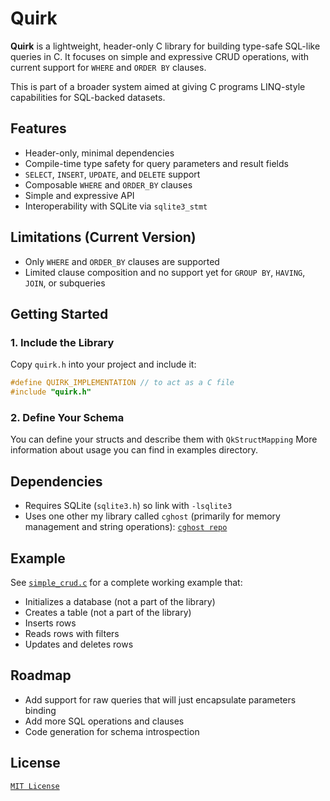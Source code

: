 # Quirk

**Quirk** is a lightweight, header-only C library for building type-safe SQL-like queries in C. It focuses on simple and expressive CRUD operations, with current support for `WHERE` and `ORDER BY` clauses.

This is part of a broader system aimed at giving C programs LINQ-style capabilities for SQL-backed datasets.

## Features

- Header-only, minimal dependencies
- Compile-time type safety for query parameters and result fields
- `SELECT`, `INSERT`, `UPDATE`, and `DELETE` support
- Composable `WHERE` and `ORDER_BY` clauses
- Simple and expressive API
- Interoperability with SQLite via `sqlite3_stmt`

## Limitations (Current Version)

- Only `WHERE` and `ORDER_BY` clauses are supported
- Limited clause composition and no support yet for `GROUP BY`, `HAVING`, `JOIN`, or subqueries

## Getting Started

### 1. Include the Library

Copy `quirk.h` into your project and include it:

```c
#define QUIRK_IMPLEMENTATION // to act as a C file
#include "quirk.h"
```

### 2. Define Your Schema

You can define your structs and describe them with `QkStructMapping`
More information about usage you can find in examples directory.

## Dependencies

- Requires SQLite (`sqlite3.h`) so link with `-lsqlite3`
- Uses one other my library called `cghost` (primarily for memory management and string operations): [`cghost repo`](https://github.com/belyivadim/cghost)

## Example

See [`simple_crud.c`](./examples/simple_crud.c) for a complete working example that:

- Initializes a database (not a part of the library)
- Creates a table (not a part of the library)
- Inserts rows
- Reads rows with filters
- Updates and deletes rows

## Roadmap

- Add support for raw queries that will just encapsulate parameters binding
- Add more SQL operations and clauses
- Code generation for schema introspection

## License

[`MIT License`](./LICENSE)
